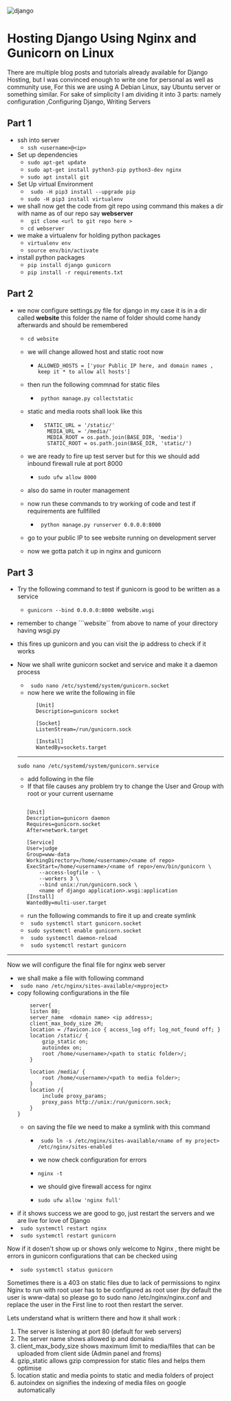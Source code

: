 ![django](https://i.postimg.cc/Pf0LGHvw/develope-python-django-website.jpg)

# Hosting Django Using Nginx and Gunicorn on Linux 

There are multiple blog posts and tutorials already available for Django Hosting, but I was convinced enough to write one for personal as well as community use, For this we are using A Debian Linux, say Ubuntu server or something similar. For sake of simplicity I am dividing it into 3 parts: namely configuration ,Configuring Django, Writing Servers

##  Part 1

- ssh into server
  - ```ssh <username>@<ip>```
- Set up dependencies 
  - ```sudo apt-get update```
  - ```sudo apt-get install python3-pip python3-dev nginx```
  - ```sudo apt install git```
- Set Up virtual Environment 
  - ``` sudo -H pip3 install --upgrade pip```
  - ```sudo -H pip3 install virtualenv```
- we shall now get the code from git repo using command this makes a dir with name as of our repo say **webserver**
  - ``` git clone <url to git repo here >```
  - ```cd webserver```
- we make a virtualenv for holding python packages 
  - ```virtualenv env```
  - ```source env/bin/activate```
- install python packages 
  - ```pip install django gunicorn```
  - ```pip install -r requirements.txt```

## Part 2
- we now configure settings.py file for django in my case it is in a dir called **website** this folder the name of folder should come handy afterwards and should be remembered 
  - ```cd website```
  - we will change allowed host and static root now
    - ```ALLOWED_HOSTS = ['your Public IP here, and domain names , keep it * to allow all hosts']``` 
  - then run the following commnad for static files 
    - ``` python manage.py collectstatic```
  - static and media roots shall look like this 
    - ```
        STATIC_URL = '/static/'
         MEDIA_URL = '/media/'
         MEDIA_ROOT = os.path.join(BASE_DIR, 'media')
         STATIC_ROOT = os.path.join(BASE_DIR, 'static/')
         ```

  - we are ready to fire up test server but for this we should add inbound firewall rule at port 8000
    - ```sudo ufw allow 8000```
  - also do same in router management 
  - now run these commands to try working of code and test if requirements are fullfilled
    - ``` python manage.py runserver 0.0.0.0:8000```
  - go to your public IP to see website running on development server
  - now we gotta patch it up in nginx and gunicorn 


## Part 3
- Try the following command to test if gunicorn is good to be written as a service
  - ```gunicorn --bind 0.0.0.0:8000 ```website```.wsgi```
- remember to change ```website`` from above to name of your directory having wsgi.py
- this fires up gunicorn and you can visit the ip address to check if it works 
- Now we shall write gunicorn socket and service and make it a daemon process 
  - ``` sudo nano /etc/systemd/system/gunicorn.socket```
  - now here we write the following in file 
  ``` 
        [Unit]
        Description=gunicorn socket

        [Socket]
        ListenStream=/run/gunicorn.sock

        [Install]
        WantedBy=sockets.target
    ```
    ---
    ```sudo nano /etc/systemd/system/gunicorn.service```
    - add following in the file
    - If that file causes any problem try to change the User and Group with root or your current username
     ```

        [Unit]
        Description=gunicorn daemon
        Requires=gunicorn.socket
        After=network.target

        [Service]
        User=judge
        Group=www-data
        WorkingDirectory=/home/<username>/<name of repo>
        ExecStart=/home/<username>/<name of repo>/env/bin/gunicorn \
            --access-logfile - \
            --workers 3 \
            --bind unix:/run/gunicorn.sock \
            <name of django application>.wsgi:application
        [Install]
        WantedBy=multi-user.target
    ```

    - run the following commands to fire it up and create symlink
     - ``` sudo systemctl start gunicorn.socket```
     - ``` sudo systemctl enable gunicorn.socket ```
     - ``` sudo systemctl daemon-reload```
     - ``` sudo systemctl restart gunicorn``` 
---
Now we will configure the final file for nginx web server 
 - we shall make a file with following command
 - ``` sudo nano /etc/nginx/sites-available/<myproject>```
 - copy following configurations in the file 
    ``` 
        server{
        listen 80;
        server_name  <domain name> <ip address>;
        client_max_body_size 2M;
        location = /favicon.ico { access_log off; log_not_found off; }
        location /static/ {
            gzip_static on;
            autoindex on;
            root /home/<username>/<path to static folder>/;
        }
        
        location /media/ {
            root /home/<username>/<path to media folder>;
        }
        location /{
            include proxy_params;
            proxy_pass http://unix:/run/gunicorn.sock;
        }
    }
    ```
    - on saving the file we need to make a symlink with this command 
        - ``` sudo ln -s /etc/nginx/sites-available/<name of my project> /etc/nginx/sites-enabled```

        - we now check configuration for errors
         -   ``` nginx -t ```
         - we should give firewall access for nginx
         - ```sudo ufw allow 'nginx full' ```
- if it shows success we are good to go, just restart the servers and we are live for love of Django 
-   ``` sudo systemctl restart nginx```
- ``` sudo systemctl restart gunicorn```

Now if it dosen't show up or shows only welcome to Nginx , there might be errors in gunicorn configurations that can be checked using
-   ``` sudo systemctl status gunicorn``` 

Sometimes there is a 403 on static files due to lack of
permissions to nginx Nginx to run with root user has to be
configured as root user (by default the user is www-data) so
please go to
 sudo nano /etc/nginx/nginx.conf 
and replace the user in the First line to root then restart the
server.

Lets understand what is writtern there and how it shall work :
1. The server is listening at port 80 (default for web servers)
2. The server name shows allowed ip and domains 
3. client_max_body_size shows maximum limit to media/files that can be uploaded from client side (Admin panel and froms)
4. gzip_static allows gzip compression for static files and helps them optimise
5. location static and media points to static and media folders of project
6. autoindex on signifies the indexing of media files on google automatically







    
